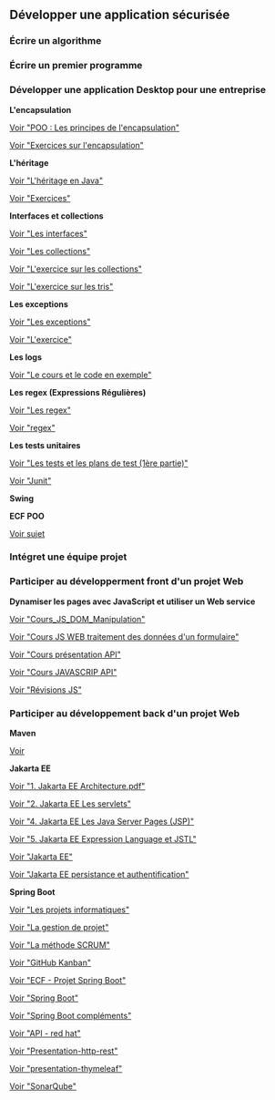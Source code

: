 ## Développer une application sécurisée

### Écrire un algorithme

### Écrire un premier programme

### Développer une application Desktop pour une entreprise

**L'encapsulation**

[Voir "POO : Les principes de l'encapsulation"](2.objets-classes-principes-encapsulation.pdf)

[Voir "Exercices sur l'encapsulation"](5.exercices-java-serie1-encapsulation.pdf)

**L'héritage**

[Voir "L'héritage en Java"](9.reutiliser-specialiser-classes-heritage.pdf)

[Voir "Exercices"](Exercice%20héritage%20java.pdf)

**Interfaces et collections**

[Voir "Les interfaces"](Les%20interfaces%20en%20Java.pdf)

[Voir "Les collections"](Les%20collections%20Java.pdf)

[Voir "L'exercice sur les collections"](collection.docx.pdf)

[Voir "L'exercice sur les tris"](Comparator%20Arraylist.docx.pdf)

**Les exceptions**

[Voir "Les exceptions"](gestion-exceptions-java.pdf)

[Voir "L'exercice"](Exercice%20exceptions.pdf)

**Les logs**

[Voir "Le cours et le code en exemple"](LAPI%20Logging.pdf)

**Les regex (Expressions Régulières)**

[Voir "Les regex"](Les%20regex.pdf)

[Voir "regex"](regex.pdf)

**Les tests unitaires**

[Voir "Les tests et les plans de test (1ère partie)"](Les%20tests%20et%20les%20plans%20de%20test%201iere%20partie.pdf)

[Voir "Junit"](Junit.pdf)

**Swing**

**ECF POO**

[Voir sujet](ECF%20Programmation%20Orientee%20Objet.pdf)

### Intégret une équipe projet

### Participer au développerment front d'un projet Web

**Dynamiser les pages avec JavaScript et utiliser un Web service**

[Voir "Cours_JS_DOM_Manipulation"](CDA23031_Cours_JS_DOM_maniupulation.pdf)

[Voir "Cours JS WEB traitement des données d'un formulaire"](CDA23031_Cours_JS_WEB_traitement%20des%20données%20dun%20formulaire.pdf)

[Voir "Cours présentation API"](CDA_API.pdf)

[Voir "Cours JAVASCRIP API"](CDA_JAVASCRIPT_complet.pdf)

[Voir "Révisions JS"](CDA_JAVASCRIPT_METHODES_TABLEAUX.pdf)

### Participer au développement back d'un projet Web

**Maven**

[Voir](Doc_Maven.pdf)

**Jakarta EE**

[Voir "1. Jakarta EE Architecture.pdf"](1.%20Jakarta%20EE%20Architecture.pdf)

[Voir "2. Jakarta EE Les servlets"](2.%20Jakarta%20EE%20Les%20servlets.pdf)

[Voir "4. Jakarta EE Les Java Server Pages (JSP)"](4.%20Jakarta%20EE%20Les%20Java%20Server%20Pages%20(JSP).pdf)

[Voir "5. Jakarta EE Expression Language et JSTL"](5.%20Jakarta%20EE%20Expression%20Language%20et%20JSTL.pdf)

[Voir "Jakarta EE"](JakartaEE%20.pdf)

[Voir "Jakarta EE persistance et authentification"](Jakarta%20EE%20persistance%20et%20authentification.pdf)

**Spring Boot**

[Voir "Les projets informatiques"](1.LES%20PROJETS%20INFORMATIQUES.pdf)

[Voir "La gestion de projet"](2.LA%20GESTION%20DE%20PROJET.pdf)

[Voir "La méthode SCRUM"](3.LA%20METHODE%20SCRUM.pdf)

[Voir "GitHub Kanban"](github%20kanban.pdf)

[Voir "ECF - Projet Spring Boot"](Projet%20Spring%20Boot.pdf)

[Voir "Spring Boot"](springboot.pdf)

[Voir "Spring Boot compléments"](Spring%20Boot%20compléments.pdf)

[Voir "API - red hat"](API%20-%20red%20hat.pdf)

[Voir "Presentation-http-rest"](presentation-http-rest.pdf)

[Voir "presentation-thymeleaf"](presentation-http-rest.pdf)

[Voir "SonarQube"](SonarQube.pdf)